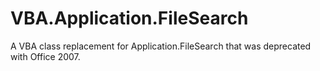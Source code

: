 # VBA.Application.FileSearch
A VBA class replacement for Application.FileSearch that was deprecated with Office 2007.
